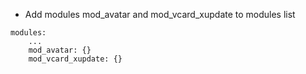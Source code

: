 * Add modules mod_avatar and mod_vcard_xupdate to modules list
```
modules:
    ...
    mod_avatar: {}
    mod_vcard_xupdate: {}

```
